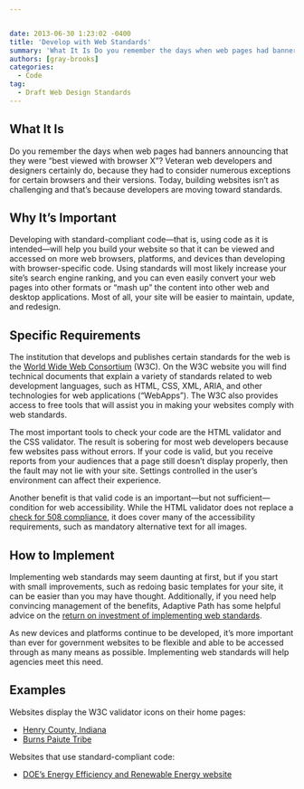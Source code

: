 ```yaml
---


date: 2013-06-30 1:23:02 -0400
title: 'Develop with Web Standards'
summary: 'What It Is Do you remember the days when web pages had banners announcing that they were &amp;#8220;best viewed with browser X&amp;#8221;? Veteran web developers and designers certainly do, because they had to consider numerous exceptions for certain browsers and their versions. Today, building websites isn&amp;#8217;t as challenging and that&amp;#8217;s because developers are moving toward'
authors: [gray-brooks]
categories:
  - Code
tag:
  - Draft Web Design Standards
---
```


## What It Is

Do you remember the days when web pages had banners announcing that they were &#8220;best viewed with browser X&#8221;? Veteran web developers and designers certainly do, because they had to consider numerous exceptions for certain browsers and their versions. Today, building websites isn&#8217;t as challenging and that&#8217;s because developers are moving toward standards.

## Why It&#8217;s Important

Developing with standard-compliant code—that is, using code as it is intended—will help you build your website so that it can be viewed and accessed on more web browsers, platforms, and devices than developing with browser-specific code. Using standards will most likely increase your site&#8217;s search engine ranking, and you can even easily convert your web pages into other formats or &#8220;mash up&#8221; the content into other web and desktop applications. Most of all, your site will be easier to maintain, update, and redesign.

## Specific Requirements

The institution that develops and publishes certain standards for the web is the [World Wide Web Consortium](http://www.w3.org/) (W3C). On the W3C website you will find technical documents that explain a variety of standards related to web development languages, such as HTML, CSS, XML, ARIA, and other technologies for web applications (“WebApps”). The W3C also provides access to free tools that will assist you in making your websites comply with web standards.

The most important tools to check your code are the HTML validator and the CSS validator. The result is sobering for most web developers because few websites pass without errors. If your code is valid, but you receive reports from your audiences that a page still doesn&#8217;t display properly, then the fault may not lie with your site. Settings controlled in the user&#8217;s environment can affect their experience.

Another benefit is that valid code is an important—but not sufficient—condition for web accessibility. While the HTML validator does not replace a [check for 508 compliance](http://www.howto.gov/web-content/requirements-and-best-practices/omb-policies/accessibility), it does cover many of the accessibility requirements, such as mandatory alternative text for all images.

## How to Implement

Implementing web standards may seem daunting at first, but if you start with small improvements, such as redoing basic templates for your site, it can be easier than you may have thought. Additionally, if you need help convincing management of the benefits, Adaptive Path has some helpful advice on the [return on investment of implementing web standards](http://www.adaptivepath.com/ideas/e000266/).

As new devices and platforms continue to be developed, it&#8217;s more important than ever for government websites to be flexible and able to be accessed through as many means as possible. Implementing web standards will help agencies meet this need.

## Examples

Websites display the W3C validator icons on their home pages:

  * [Henry County, Indiana](http://www.henryco.net/)
  * [Burns Paiute Tribe](http://www.burnspaiute-nsn.gov/)

Websites that use standard-compliant code:

  * [DOE&#8217;s Energy Efficiency and Renewable Energy website](http://www.eere.energy.gov/)
